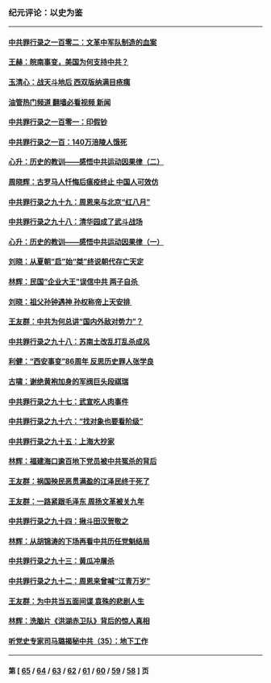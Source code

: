 ### 纪元评论：以史为鉴
---
#### [中共罪行录之一百零二：文革中军队制造的血案](../../pages/nsc1028/n13897782.md?01030330) 
#### [王赫：皖南事变，美国为何支持中共？](../../pages/nsc1028/n13897035.md?01030330) 
#### [玉清心：战天斗地后 西双版纳满目疮痍](../../pages/nsc1028/n13895566.md?01030330) 
#### [油管热门频道 翻墙必看视频 新闻](ok?01030330)
#### [中共罪行录之一百零一：印假钞](../../pages/nsc1028/n13896066.md?01030330) 
#### [中共罪行录之一百：140万涪陵人饿死](../../pages/nsc1028/n13892716.md?01030330) 
#### [心升：历史的教训——感悟中共运动因果律（二）](../../pages/nsc1028/n13892402.md?01030330) 
#### [周晓辉：古罗马人忏悔后瘟疫终止 中国人可效仿](../../pages/nsc1028/n13891767.md?01030330) 
#### [中共罪行录之九十九：周恩来与北京“红八月”](../../pages/nsc1028/n13892095.md?01030330) 
#### [中共罪行录之九十八：清华园成了武斗战场](../../pages/nsc1028/n13891003.md?01030330) 
#### [心升：历史的教训——感悟中共运动因果律（一）](../../pages/nsc1028/n13890731.md?01030330) 
#### [刘晓：从夏朝“启”始“桀”终说朝代存亡天定](../../pages/nsc1028/n13874028.md?01030330) 
#### [林辉：民国“企业大王”误信中共  两子自杀 ](../../pages/nsc1028/n13886313.md?01030330) 
#### [刘晓：祖父孙钟遇神 孙权称帝上天安排 ](../../pages/nsc1028/n13882761.md?01030330) 
#### [王友群：中共为何总讲“国内外敌对势力”？](../../pages/nsc1028/n13881858.md?01030330) 
#### [中共罪行录之九十八：苏南土改乱打乱杀成风](../../pages/nsc1028/n13881845.md?01030330) 
#### [利健：“西安事变”86周年 反思历史罪人张学良](../../pages/nsc1028/n13882019.md?01030330) 
#### [古啸：谢绝黄袍加身的军阀巨头段祺瑞](../../pages/nsc1028/n13881966.md?01030330) 
#### [中共罪行录之九十七：武宣吃人肉事件](../../pages/nsc1028/n13881566.md?01030330) 
#### [中共罪行录之九十六：“找对象也要看阶级”](../../pages/nsc1028/n13880181.md?01030330) 
#### [中共罪行录之九十五：上海大抄家](../../pages/nsc1028/n13879492.md?01030330) 
#### [林辉：福建海口逾百地下党员被中共冤杀的背后](../../pages/nsc1028/n13878946.md?01030330) 
#### [王友群：祸国殃民恶贯满盈的江泽民终于死了](../../pages/nsc1028/n13876096.md?01030330) 
#### [王友群：一路紧跟毛泽东 周扬文革被关九年](../../pages/nsc1028/n13873383.md?01030330) 
#### [中共罪行录之九十四：揪斗田汉贺敬之](../../pages/nsc1028/n13872944.md?01030330) 
#### [林辉：从胡锦涛的下场再看中共历任党魁结局](../../pages/nsc1028/n13872142.md?01030330) 
#### [中共罪行录之九十三：黄瓜冲屠杀](../../pages/nsc1028/n13872199.md?01030330) 
#### [中共罪行录之九十二：周恩来曾喊“江青万岁”](../../pages/nsc1028/n13869483.md?01030330) 
#### [王友群：为中共当五面间谍 袁殊的悲剧人生](../../pages/nsc1028/n13868782.md?01030330) 
#### [林辉：洗脑片《洪湖赤卫队》背后的惊人真相](../../pages/nsc1028/n13868674.md?01030330) 
#### [听党史专家司马璐揭秘中共（35）：地下工作](../../pages/nsc1028/n13866828.md?01030330) 

---
#### 第 [ [65](./65.md?01030330) / [64](./64.md?01030330) / [63](./63.md?01030330) / [62](./62.md?01030330) / [61](./61.md?01030330) / [60](./60.md?01030330) / [59](./59.md?01030330) / [58](./58.md?01030330) ] 页

